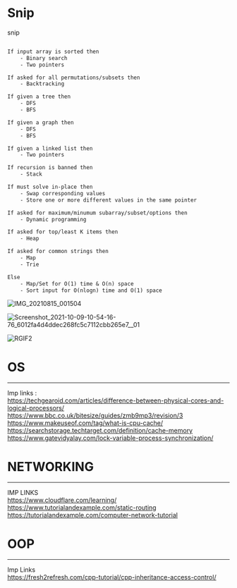 # Snip
snip


```diff

If input array is sorted then
    - Binary search
    - Two pointers

If asked for all permutations/subsets then
    - Backtracking

If given a tree then
    - DFS
    - BFS

If given a graph then
    - DFS
    - BFS

If given a linked list then
    - Two pointers

If recursion is banned then
    - Stack

If must solve in-place then
    - Swap corresponding values
    - Store one or more different values in the same pointer

If asked for maximum/minumum subarray/subset/options then
    - Dynamic programming

If asked for top/least K items then
    - Heap

If asked for common strings then
    - Map
    - Trie

Else
    - Map/Set for O(1) time & O(n) space
    - Sort input for O(nlogn) time and O(1) space


```



![IMG_20210815_001504](https://user-images.githubusercontent.com/75937169/138553492-46314a60-8eae-4d10-a47f-c5cfd1d0cafb.jpg)

![Screenshot_2021-10-09-10-54-16-76_6012fa4d4ddec268fc5c7112cbb265e7__01](https://user-images.githubusercontent.com/75937169/138553497-ef7acd8e-1be0-4345-bb7d-51382c94c738.jpg)

![RGIF2](https://user-images.githubusercontent.com/75937169/168484250-32d91b86-0797-4071-a0f2-a06dd02965af.gif)



# OS
------
Imp links : <br /> 
https://techgearoid.com/articles/difference-between-physical-cores-and-logical-processors/        <br /> 
https://www.bbc.co.uk/bitesize/guides/zmb9mp3/revision/3     <br /> 
https://www.makeuseof.com/tag/what-is-cpu-cache/      <br /> 
https://searchstorage.techtarget.com/definition/cache-memory     <br /> 
https://www.gatevidyalay.com/lock-variable-process-synchronization/ <br/>


# NETWORKING
------
IMP LINKS <br />
https://www.cloudflare.com/learning/    <br /> 
https://www.tutorialandexample.com/static-routing    <br /> 
https://tutorialandexample.com/computer-network-tutorial   <br /> 

# OOP
---
Imp Links <br/>
https://fresh2refresh.com/cpp-tutorial/cpp-inheritance-access-control/ <br/>
